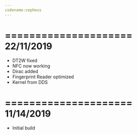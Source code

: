 ```yaml
---
codename:cepheus
---
```


=====================
    22/11/2019
=====================
* DT2W fixed
* NFC now working
* Dirac added
* Fingerprint Reader optimized
* Kernel from DDS

=====================
    11/14/2019
=====================
* Initial build
